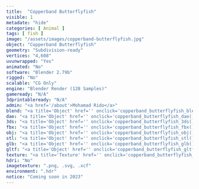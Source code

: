 ```yaml
---
title:  "Copperband Butterflyfish"
visible: 1
metadate: "hide"
categories: [ Animal ]
tags: [ fish ]
image: "/assets/images/copperband-butterflyfish.jpg"
object: "Copperband Butterflyfish"
geometry: "Subdivision-ready"
vertices: "4,608"
uvunwrapped: "Yes"
animated: "No"
software: "Blender 2.79b"
rigged: "No"
scalable: "CG Only"
engine: "Blender Render (128 Samples)"
gameready: "N/A"
3dprintableready: "N/A"
admin: "<a href='/about'>Mohamad Rido</a>"
blend: "<a title='Object' href='' onclick='copperband_butterflyfish_blend()' >.zip 1.3 MB</a>"
dae: "<a title='Object' href='' onclick='copperband_butterflyfish_dae()' >.zip 232.1 kB</a>"
3ds: "<a title='Object' href='' onclick='copperband_butterflyfish_3ds()' >.zip 133.6 kB</a>"
fbx: "<a title='Object' href='' onclick='copperband_butterflyfish_fbx()' >.zip 235.7 kB</a>"
obj: "<a title='Object' href='' onclick='copperband_butterflyfish_obj()' >.zip 172.6 kB</a>"
stl: "<a title='Object' href='' onclick='copperband_butterflyfish_stl()' >.zip 164.5 kB</a>"
glb: "<a title='Object' href='' onclick='copperband_butterflyfish_glb()' >.zip 113.8 kB</a>"
gltf: "<a title='Object' href='' onclick='copperband_butterflyfish_gltf()' >.zip 125.1 kB</a>"
texture: "<a title='Texture' href='' onclick='copperband_butterflyfish_texture()' >.zip 7.2 MB</a>"
hdri: "No"
imagetexture: ".png, .svg, .xcf"
environment: ".hdr"
notice: "Coming soon in 2023"
---
```

